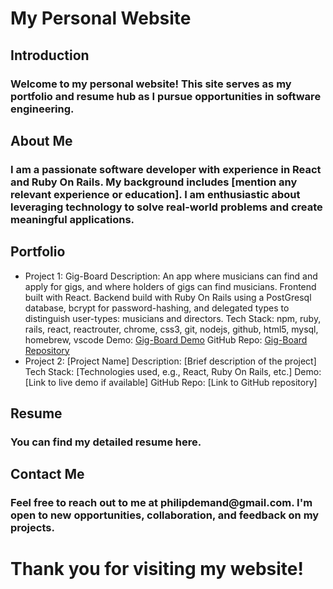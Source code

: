 <h1>My Personal Website</h1>

<h2>Introduction</h2>
<h3>Welcome to my personal website! This site serves as my portfolio and resume hub as I pursue opportunities in software engineering.</h3>

<h2>About Me</h2>
<h3>I am a passionate software developer with experience in React and Ruby On Rails. My background includes [mention any relevant experience or education]. I am enthusiastic about leveraging technology to solve real-world problems and create meaningful applications.</h3>

<h2>Portfolio</h2>
<ul><li>Project 1: Gig-Board
Description: An app where musicians can find and apply for gigs, and where holders of gigs can find musicians. Frontend built with React. Backend build with Ruby On Rails using a PostGresql database, bcrypt for password-hashing, and delegated types to distinguish user-types: musicians and directors.
Tech Stack: npm, ruby, rails, react, reactrouter, chrome, css3, git, nodejs, github, html5, mysql, homebrew, vscode
Demo: <a href="https://gig-board.onrender.com/">Gig-Board Demo</a>
GitHub Repo: <a href="https://github.com/philipdemand/gig-board-app">Gig-Board Repository</a></li>
<li>Project 2: [Project Name]
Description: [Brief description of the project]
Tech Stack: [Technologies used, e.g., React, Ruby On Rails, etc.]
Demo: [Link to live demo if available]
GitHub Repo: [Link to GitHub repository]</li>
</ul>

<h2>Resume</h2>
<h3>You can find my detailed resume here.</h3>

<h2>Contact Me</h2>
<h3>Feel free to reach out to me at philipdemand@gmail.com. I'm open to new opportunities, collaboration, and feedback on my projects.</h3>

<h1>Thank you for visiting my website!</h1>